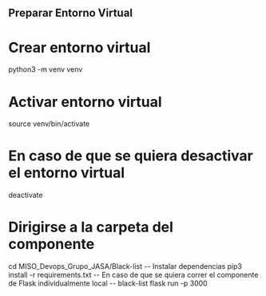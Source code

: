 ## Preparar Entorno Virtual

# Crear entorno virtual
python3 -m venv venv
# Activar entorno virtual
source venv/bin/activate
# En caso de que se quiera desactivar el entorno virtual
deactivate
# Dirigirse a la carpeta del componente
cd MISO_Devops_Grupo_JASA/Black-list
-- Instalar dependencias
pip3 install -r requirements.txt
-- En caso de que se quiera correr el componente de Flask individualmente local
-- black-list
flask run -p 3000

